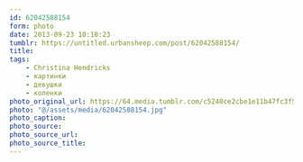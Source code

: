 ```yaml
---
id: 62042588154
form: photo
date: 2013-09-23 10:10:23
tumblr: https://untitled.urbansheep.com/post/62042588154/
title:
tags:
    - Christina Hendricks
    - картинки
    - девушки
    - коленки
photo_original_url: https://64.media.tumblr.com/c5240ce2cbe1e11b47fc3f542e5c0224/tumblr_mra4naxPvg1saw9gxo1_500.jpg
photo: "@/assets/media/62042588154.jpg"
photo_caption:
photo_source:
photo_source_url:
photo_source_title:
---
```

